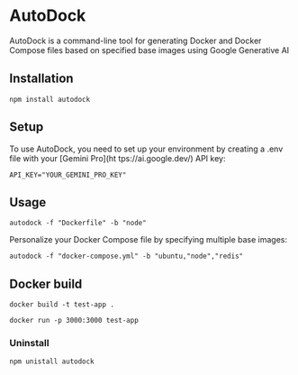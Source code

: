 # AutoDock

AutoDock is a command-line tool for generating Docker and Docker Compose files based on specified base images using Google Generative AI

## Installation

```
npm install autodock
```

## Setup

To use AutoDock, you need to set up your environment by creating a .env file with your [Gemini Pro](ht
tps://ai.google.dev/) API key:
```
API_KEY="YOUR_GEMINI_PRO_KEY"
```

## Usage

```
autodock -f "Dockerfile" -b "node"
```
Personalize your Docker Compose file by specifying multiple base images:
```
autodock -f "docker-compose.yml" -b "ubuntu,"node","redis"
```

## Docker build

```
docker build -t test-app .
```
```
docker run -p 3000:3000 test-app
```

### Uninstall

```
npm unistall autodock
```



